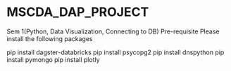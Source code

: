 # MSCDA_DAP_PROJECT
Sem 1(Python, Data Visualization, Connecting to DB)
Pre-requisite
Please install the following packages

pip install dagster-databricks
pip install psycopg2
pip install dnspython
pip install pymongo
pip install plotly

